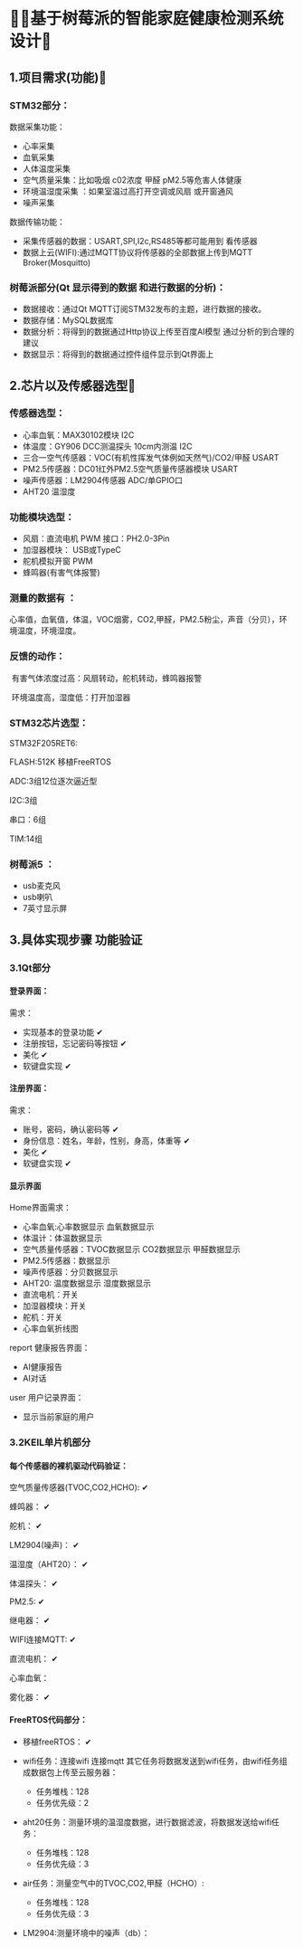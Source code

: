 # 🤩✨基于树莓派的智能家庭健康检测系统设计🤯

## 1.项目需求(功能)🐨

### STM32部分：

数据采集功能：

- 心率采集
- 血氧采集
- 人体温度采集
- 空气质量采集：比如吸烟  c02浓度  甲醛 pM2.5等危害人体健康
- 环境温湿度采集 ：如果室温过高打开空调或风扇 或开窗通风  
- 噪声采集

数据传输功能：

- 采集传感器的数据：USART,SPI,I2c,RS485等都可能用到 看传感器
- 数据上云(WIFI):通过MQTT协议将传感器的全部数据上传到MQTT Broker(Mosquitto)

### 树莓派部分(Qt 显示得到的数据 和进行数据的分析)：

- 数据接收：通过Qt  MQTT订阅STM32发布的主题，进行数据的接收。
- 数据存储：MySQL数据库
- 数据分析：将得到的数据通过Http协议上传至百度AI模型 通过分析的到合理的建议
- 数据显示：将得到的数据通过控件组件显示到Qt界面上

## 2.芯片以及传感器选型🐼

### 传感器选型：                                                                                      	

- 心率血氧：MAX30102模块                                      				                                                      I2C
- 体温度：GY906 DCC测温探头  10cm内测温                                                                             I2C
-  三合一空气传感器：VOC(有机性挥发气体例如天然气)/CO2/甲醛                                     USART
- PM2.5传感器：DC01红外PM2.5空气质量传感器模块                                                            USART
- 噪声传感器：LM2904传感器                                                                                        ADC/单GPIO口
- AHT20 温湿度

### 功能模块选型：

- 风扇：直流电机                                                                                                                                 PWM              接口：PH2.0-3Pin
- 加湿器模块：                                                                                                                                      USB或TypeC
- 舵机模拟开窗                                                                                                                                       PWM
- 蜂鸣器(有害气体报警)

### 测量的数据有 ：

​	心率值，血氧值，体温，VOC烟雾，CO2,甲醛，PM2.5粉尘，声音（分贝），环境温度，环境湿度。

### 反馈的动作：

​	有害气体浓度过高：风扇转动，舵机转动，蜂鸣器报警

​	环境温度高，湿度低：打开加湿器

### STM32芯片选型：

STM32F205RET6: 

FLASH:512K    移植FreeRTOS  

ADC:3组12位逐次逼近型

I2C:3组

串口：6组

TIM:14组

### 树莓派5   ：

- usb麦克风
- usb喇叭
- 7英寸显示屏

## 3.具体实现步骤 功能验证

### 3.1Qt部分

#### 登录界面：

需求：

- 实现基本的登录功能                   ✔
- 注册按钮，忘记密码等按钮       ✔
- 美化                                             ✔
- 软键盘实现                                 ✔

#### 注册界面：

需求：

- 账号，密码，确认密码等              ✔
- 身份信息：姓名，年龄，性别，身高，体重等  ✔
- 美化                                             ✔
- 软键盘实现                                  ✔

#### 显示界面 

Home界面需求：

- 心率血氧:心率数据显示
  				血氧数据显示
- 体温计：体温数据显示
- 空气质量传感器：TVOC数据显示
                                 CO2数据显示
                                 甲醛数据显示
- PM2.5传感器：数据显示
- 噪声传感器：分贝数据显示
- AHT20: 温度数据显示
               湿度数据显示
- 直流电机：开关
- 加湿器模块：开关
- 舵机：开关         
- 心率血氧折线图  

report 健康报告界面：

- AI健康报告
- AI对话

user 用户记录界面：

- 显示当前家庭的用户

### 3.2KEIL单片机部分

#### 每个传感器的裸机驱动代码验证：

空气质量传感器(TVOC,CO2,HCHO):                  ✔

蜂鸣器：																✔

舵机：																	✔

LM2904(噪声)：													✔

温湿度（AHT20）：											✔

体温探头：															✔

PM2.5:																	✔

继电器：																✔

WIFI连接MQTT:													✔

直流电机：															✔

心率血氧：															

雾化器：															  ✔	

#### FreeRTOS代码部分：

- 移植freeRTOS：                                                    ✔

- wifi任务：连接wifi 连接mqtt  其它任务将数据发送到wifi任务，由wifi任务组成数据包上传至云服务器：
  - 任务堆栈：128
  - 任务优先级：2

- aht20任务：测量环境的温湿度数据，进行数据滤波，将数据发送给wifi任务：
  - 任务堆栈：128
  - 任务优先级：3

- air任务：测量空气中的TVOC,CO2,甲醛（HCHO）:
  - 任务堆栈：128
  - 任务优先级：3
- LM2904:测量环境中的噪声（db）：
